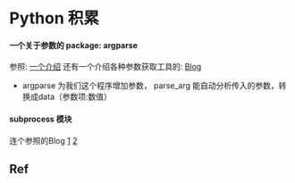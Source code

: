 # Python 积累


#### 一个关于参数的 package: argparse
参照: [一个介绍](http://blog.ixxoo.me/argparse.html)
还有一个介绍各种参数获取工具的: [Blog](http://lingxiankong.github.io/blog/2014/01/14/command-line-parser/)

* argparse 为我们这个程序增加参数， parse_arg 能自动分析传入的参数，转换成data（参数项:数值）

#### subprocess 模块
连个参照的Blog [1](http://blog.csdn.net/imzoer/article/details/8678029) [2](http://hackerxu.com/2014/10/09/subprocess.html)


## Ref
